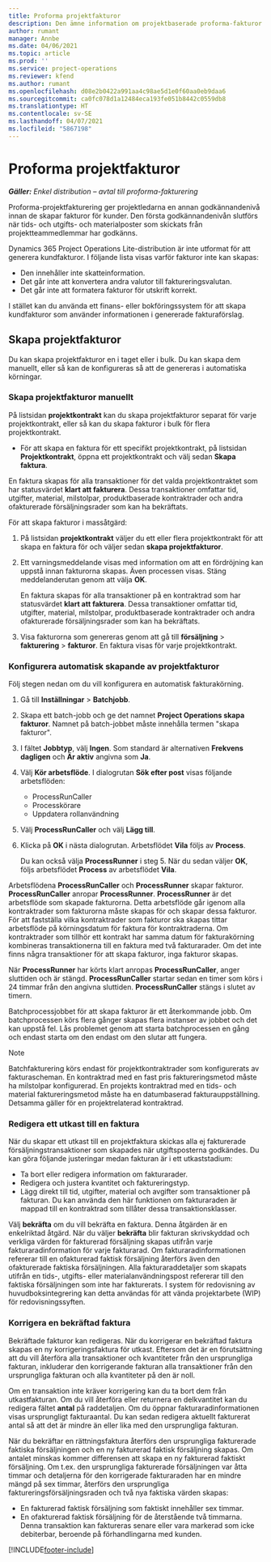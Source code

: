 ```yaml
---
title: Proforma projektfakturor
description: Den ämne information om projektbaserade proforma-fakturor i Project Operations.
author: rumant
manager: Annbe
ms.date: 04/06/2021
ms.topic: article
ms.prod: ''
ms.service: project-operations
ms.reviewer: kfend
ms.author: rumant
ms.openlocfilehash: d08e2b0422a991aa4c98ae5d1e0f60aa0eb9daa6
ms.sourcegitcommit: ca0fc078d1a12484eca193fe051b8442c0559db8
ms.translationtype: HT
ms.contentlocale: sv-SE
ms.lasthandoff: 04/07/2021
ms.locfileid: "5867198"
---
```

# <a name="proforma-project-pnvoices"></a>Proforma projektfakturor

_**Gäller:** Enkel distribution – avtal till proforma-fakturering_

Proforma-projektfakturering ger projektledarna en annan godkännandenivå innan de skapar fakturor för kunder. Den första godkännandenivån slutförs när tids- och utgifts- och materialposter som skickats från projektteammedlemmar har godkänns.

Dynamics 365 Project Operations Lite-distribution är inte utformat för att generera kundfakturor. I följande lista visas varför fakturor inte kan skapas:

- Den innehåller inte skatteinformation.
- Det går inte att konvertera andra valutor till faktureringsvalutan.
- Det går inte att formatera fakturor för utskrift korrekt.

I stället kan du använda ett finans- eller bokföringssystem för att skapa kundfakturor som använder informationen i genererade fakturaförslag.

## <a name="creating-project-invoices"></a>Skapa projektfakturor

Du kan skapa projektfakturor en i taget eller i bulk. Du kan skapa dem manuellt, eller så kan de konfigureras så att de genereras i automatiska körningar.

### <a name="manually-create-project-invoices"></a>Skapa projektfakturor manuellt 

På listsidan **projektkontrakt** kan du skapa projektfakturor separat för varje projektkontrakt, eller så kan du skapa fakturor i bulk för flera projektkontrakt.

   - För att skapa en faktura för ett specifikt projektkontrakt, på listsidan **Projektkontrakt**, öppna ett projektkontrakt och välj sedan **Skapa faktura**.

   En faktura skapas för alla transaktioner för det valda projektkontraktet som har statusvärdet **klart att fakturera**. Dessa transaktioner omfattar tid, utgifter, material, milstolpar, produktbaserade kontraktrader och andra ofakturerade försäljningsrader som kan ha bekräftats.

För att skapa fakturor i massåtgärd:

1. På listsidan **projektkontrakt** väljer du ett eller flera projektkontrakt för att skapa en faktura för och väljer sedan **skapa projektfakturor**.
2. Ett varningsmeddelande visas med information om att en fördröjning kan uppstå innan fakturorna skapas. Även processen visas. Stäng meddelanderutan genom att välja **OK**.

   En faktura skapas för alla transaktioner på en kontraktrad som har statusvärdet **klart att fakturera**. Dessa transaktioner omfattar tid, utgifter, material, milstolpar, produktbaserade kontraktrader och andra ofakturerade försäljningsrader som kan ha bekräftats.

3. Visa fakturorna som genereras genom att gå till **försäljning** \> **fakturering** \> **fakturor**. En faktura visas för varje projektkontrakt.

### <a name="set-up-automated-creation-of-project-invoices"></a>Konfigurera automatisk skapande av projektfakturor 

Följ stegen nedan om du vill konfigurera en automatisk fakturakörning.

1. Gå till **Inställningar** \> **Batchjobb**.
2. Skapa ett batch-jobb och ge det namnet **Project Operations skapa fakturor**. Namnet på batch-jobbet måste innehålla termen "skapa fakturor".
3. I fältet **Jobbtyp**, välj **Ingen**. Som standard är alternativen **Frekvens dagligen** och **Är aktiv** angivna som **Ja**.
4. Välj **Kör arbetsflöde**. I dialogrutan **Sök efter post** visas följande arbetsflöden:

    - ProcessRunCaller
    - Processkörare
    - Uppdatera rollanvändning

5. Välj **ProcessRunCaller** och välj **Lägg till**.
6. Klicka på **OK** i nästa dialogrutan. Arbetsflödet **Vila** följs av **Process**.

    Du kan också välja **ProcessRunner** i steg 5. När du sedan väljer **OK**, följs arbetsflödet **Process** av arbetsflödet **Vila**.

Arbetsflödena **ProcessRunCaller** och **ProcessRunner** skapar fakturor. **ProcessRunCaller** anropar **ProcessRunner**. **ProcessRunner** är det arbetsflöde som skapade fakturorna. Detta arbetsflöde går igenom alla kontraktrader som fakturorna måste skapas för och skapar dessa fakturor. För att fastställa vilka kontraktrader som fakturor ska skapas tittar arbetsflöde på körningsdatum för faktura för kontraktraderna. Om kontraktrader som tillhör ett kontrakt har samma datum för fakturakörning kombineras transaktionerna till en faktura med två fakturarader. Om det inte finns några transaktioner för att skapa fakturor, inga fakturor skapas.

När **ProcessRunner** har körts klart anropas **ProcessRunCaller**, anger sluttiden och är stängd. **ProcessRunCaller** startar sedan en timer som körs i 24 timmar från den angivna sluttiden. **ProcessRunCaller** stängs i slutet av timern.

Batchprocessjobbet för att skapa fakturor är ett återkommande jobb. Om batchprocessen körs flera gånger skapas flera instanser av jobbet och det kan uppstå fel. Lås problemet genom att starta batchprocessen en gång och endast starta om den endast om den slutar att fungera.

> [!NOTE]
> Batchfakturering körs endast för projektkontraktrader som konfigurerats av fakturascheman. En kontraktrad med en fast pris faktureringsmetod måste ha milstolpar konfigurerad. En projekts kontraktrad med en tids- och material faktureringsmetod måste ha en datumbaserad fakturauppställning. Detsamma gäller för en projektrelaterad kontraktrad.      
 
### <a name="edit-a-draft-invoice"></a>Redigera ett utkast till en faktura

När du skapar ett utkast till en projektfaktura skickas alla ej fakturerade försäljningstransaktioner som skapades när utgiftsposterna godkändes. Du kan göra följande justeringar medan fakturan är i ett utkaststadium:

- Ta bort eller redigera information om fakturarader.
- Redigera och justera kvantitet och faktureringstyp.
- Lägg direkt till tid, utgifter, material och avgifter som transaktioner på fakturan. Du kan använda den här funktionen om fakturaraden är mappad till en kontraktrad som tillåter dessa transaktionsklasser.

Välj **bekräfta** om du vill bekräfta en faktura. Denna åtgärden är en enkelriktad åtgärd. När du väljer **bekräfta** blir fakturan skrivskyddad och verkliga värden för fakturerad försäljning skapas utifrån varje fakturaradinformation för varje fakturarad. Om fakturaradinformationen refererar till en ofakturerad faktisk försäljning återförs även den ofakturerade faktiska försäljningen. Alla fakturaraddetaljer som skapats utifrån en tids-, utgifts- eller materialanvändningspost refererar till den faktiska försäljningen som inte har fakturerats. I system för redovisning av huvudboksintegrering kan detta användas för att vända projektarbete (WIP) för redovisningssyften.

### <a name="correct-a-confirmed-invoice"></a>Korrigera en bekräftad faktura

Bekräftade fakturor kan redigeras. När du korrigerar en bekräftad faktura skapas en ny korrigeringsfaktura för utkast. Eftersom det är en förutsättning att du vill återföra alla transaktioner och kvantiteter från den ursprungliga fakturan, inkluderar den korrigerande fakturan alla transaktioner från den ursprungliga fakturan och alla kvantiteter på den är noll.

Om en transaktion inte kräver korrigering kan du ta bort dem från utkastfakturan. Om du vill återföra eller returnera en delkvantitet kan du redigera fältet **antal** på raddetaljen. Om du öppnar fakturaradinformationen visas ursprungligt fakturaantal. Du kan sedan redigera aktuellt fakturerat antal så att det är mindre än eller lika med den ursprungliga fakturan.

När du bekräftar en rättningsfaktura återförs den ursprungliga fakturerade faktiska försäljningen och en ny fakturerad faktisk försäljning skapas. Om antalet minskas kommer differensen att skapa en ny fakturerad faktiskt försäljning. Om t.ex. den ursprungliga fakturerade försäljningen var åtta timmar och detaljerna för den korrigerade fakturaraden har en mindre mängd på sex timmar, återförs den ursprungliga faktureringsförsäljningsraden och två nya faktiska värden skapas:

- En fakturerad faktisk försäljning som faktiskt innehåller sex timmar.
- En ofakturerad faktisk försäljning för de återstående två timmarna. Denna transaktion kan faktureras senare eller vara markerad som icke debiterbar, beroende på förhandlingarna med kunden.



[!INCLUDE[footer-include](../../includes/footer-banner.md)]
